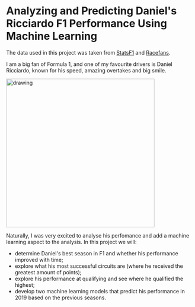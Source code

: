 # Analyzing and Predicting Daniel's Ricciardo F1 Performance Using Machine Learning

The data used in this project was taken from [StatsF1](statsf1.com) and [Racefans](Racefans.net).

I am a big fan of Formula 1, and one of my favourite drivers is Daniel Ricciardo, known for his speed, amazing overtakes and big smile.

<img src="https://www.formula1.com/content/fom-website/en/drivers/daniel-ricciardo/_jcr_content/image.img.1920.medium.jpg/1590499440912.jpg" alt="drawing" width="400"/>

Naturally, I was very excited to analyse his perfomance and add a machine learning aspect to the analysis. In this project we will:
- determine Daniel's best season in F1 and whether his performance improved with time;
- explore what his most successful circuits are (where he received the greatest amount of points);
- explore his performance at qualifying and see where he qualified the highest;
- develop two machine learning models that predict his performance in 2019 based on the previous seasons.

